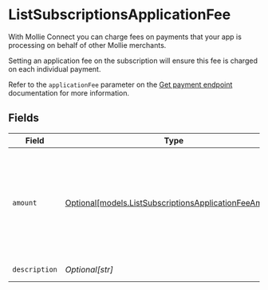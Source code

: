 # ListSubscriptionsApplicationFee

With Mollie Connect you can charge fees on payments that your app is processing on behalf of other Mollie
merchants.

Setting an application fee on the subscription will ensure this fee is charged on each individual payment.

Refer to the `applicationFee` parameter on the [Get payment endpoint](get-payment) documentation for more
information.


## Fields

| Field                                                                                                        | Type                                                                                                         | Required                                                                                                     | Description                                                                                                  | Example                                                                                                      |
| ------------------------------------------------------------------------------------------------------------ | ------------------------------------------------------------------------------------------------------------ | ------------------------------------------------------------------------------------------------------------ | ------------------------------------------------------------------------------------------------------------ | ------------------------------------------------------------------------------------------------------------ |
| `amount`                                                                                                     | [Optional[models.ListSubscriptionsApplicationFeeAmount]](../models/listsubscriptionsapplicationfeeamount.md) | :heavy_minus_sign:                                                                                           | In v2 endpoints, monetary amounts are represented as objects with a `currency` and `value` field.            |                                                                                                              |
| `description`                                                                                                | *Optional[str]*                                                                                              | :heavy_minus_sign:                                                                                           | N/A                                                                                                          | Platform fee                                                                                                 |